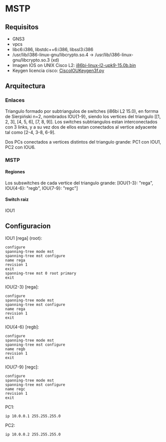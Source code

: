 # MSTP

## Requisitos

 - GNS3
 - vpcs
 - libc6:i386, libstdc++6:i386, libssl3:i386
 - /usr/lib/i386-linux-gnu/libcrypto.so.4 -> /usr/lib/i386-linux-gnu/libcrypto.so.3 (xd)
 - Imagen IOS on UNIX Cisco L2: [i86bi-linux-l2-upk9-15.0b.bin](https://mega.nz/#!9RkE2SbL!E231Iw8MawfWFDVN5JyhkrAhstx4jENu3N0rbd8jVCA)
 - Keygen licencia cisco: 
[CiscoIOUKeygen3f.py](http://www.ipvanquish.com/download/CiscoIOUKeygen3f.py)

## Arquitectura

### Enlaces

Triangulo formado por subtriangulos de switches (i86bi L2 15.0), en forrma de Sierpiński n=2, nombrados IOU{1-9}, siendo los vertices del triangulo [[1, 2, 3], [4, 5, 6], [7, 8, 9]]. Los switches subtriangulos estan interconectados con 3 links, y a su vez dos de ellos estan conectados al vertice adyacente tal como [2-4, 3-8, 6-9].

Dos PCs conectados a vertices distintos del triangulo grande: PC1 con IOU1, PC2 con IOU6.

### MSTP

#### Regiones 

Los subswitches de cada vertice del triangulo grande: [IOU{1-3}: "rega", IOU{4-6}: "regb", IOU{7-9}: "regc"]

#### Switch raiz

IOU1

## Configuracion

IOU1 [rega] (root):
```
configure
spanning-tree mode mst
spanning-tree mst configure
name rega
revision 1
exit
spanning-tree mst 0 root primary
exit
```

IOU{2-3} [rega]:
```
configure
spanning-tree mode mst
spanning-tree mst configure
name rega
revision 1
exit
```

IOU{4-6} [regb]:
```
configure
spanning-tree mode mst
spanning-tree mst configure
name regb
revision 1
exit
```

IOU{7-9} [regc]:
```
configure
spanning-tree mode mst
spanning-tree mst configure
name regc
revision 1
exit
```

PC1:
```
ip 10.0.0.1 255.255.255.0
```

PC2:
```
ip 10.0.0.2 255.255.255.0
```
